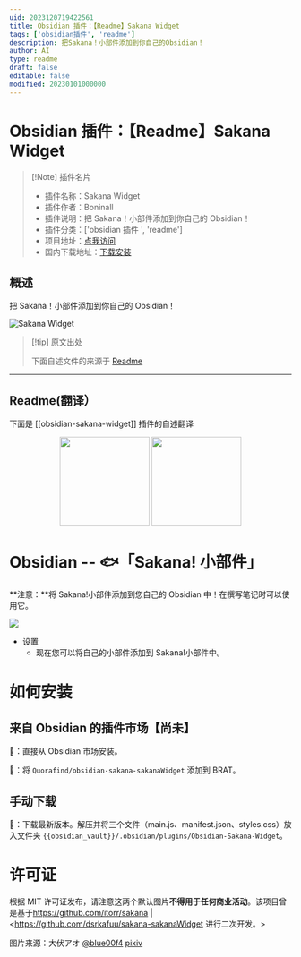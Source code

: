 ```yaml
---
uid: 2023120719422561
title: Obsidian 插件：【Readme】Sakana Widget
tags: ['obsidian插件', 'readme']
description: 把Sakana！小部件添加到你自己的Obsidian！
author: AI
type: readme
draft: false
editable: false
modified: 20230101000000
---
```


# Obsidian 插件：【Readme】Sakana Widget

> [!Note] 插件名片
> - 插件名称：Sakana Widget
> - 插件作者：Boninall
> - 插件说明：把 Sakana！小部件添加到你自己的 Obsidian！
> - 插件分类：['obsidian 插件 ', 'readme']
> - 项目地址：[点我访问](https://github.com/quorafind/obsidian-sakana-widget)
> - 国内下载地址：[下载安装](https://pkmer.cn/products/plugin/pluginMarket/?obsidian-sakana-widget)

## 概述

把 Sakana！小部件添加到你自己的 Obsidian！

![Sakana Widget](https://cdn.pkmer.cn/covers/obsidian-sakana-widget_new.gif)

> [!tip] 原文出处
>
>下面自述文件的来源于 [Readme](https://ghproxy.net/https://raw.githubusercontent.com/Quorafind/obsidian-sakana-widget/master/README.md)
>

---

## Readme(翻译）

下面是 [[obsidian-sakana-widget]] 插件的自述翻译

<p align="center">
<img src="https://raw.githubusercontent.com/dsrkafuu/sakana-widget/main/src/characters/chisato.png" height="160px">
<img src="https://raw.githubusercontent.com/dsrkafuu/sakana-widget/main/src/characters/takina.png" height="160px">
</p>

# Obsidian -- 🐟「Sakana! 小部件」

**注意：**将 Sakana!小部件添加到您自己的 Obsidian 中！在撰写笔记时可以使用它。

![](https://cdn.pkmer.cn/covers/obsidian-sakana-widget_1_0.gif)

- 设置
  - 现在您可以将自己的小部件添加到 Sakana!小部件中。

# 如何安装

## 来自 Obsidian 的插件市场【尚未】

💜：直接从 Obsidian 市场安装。

🚗：将 `Quorafind/obsidian-sakana-sakanaWidget` 添加到 BRAT。

## 手动下载

🚚：下载最新版本。解压并将三个文件（main.js、manifest.json、styles.css）放入文件夹 `{{obsidian_vault}}/.obsidian/plugins/Obsidian-Sakana-Widget`。

# 许可证

根据 MIT 许可证发布，请注意这两个默认图片**不得用于任何商业活动**。该项目曾是基于<https://github.com/itorr/sakana> | <https://github.com/dsrkafuu/sakana-sakanaWidget 进行二次开发。>

图片来源：大伏アオ [@blue00f4](https://twitter.com/blue00f4) [pixiv](https://pixiv.me/aoiroblue1340)
